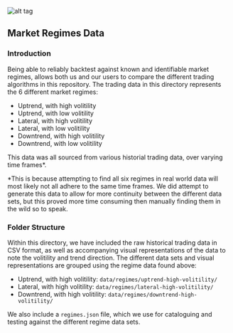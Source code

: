 ![alt tag](https://raw.githubusercontent.com/QuantConnect/Lean/master/Documentation/logo.white.small.png) 
## Market Regimes Data

### Introduction

Being able to reliably backtest against known and identifiable market regimes, allows both us and our users to compare the different trading algorithms in this repository. The trading data in this directory represents the 6 different market regimes:

- Uptrend, with high volitility
- Uptrend, with low volitility
- Lateral, with high volitility
- Lateral, with low volitility
- Downtrend, with high volitility
- Downtrend, with low volitility

This data was all sourced from various historial trading data, over varying time frames*.

\*This is because attempting to find all six regimes in real world data will most likely not all adhere to the same time frames. We did attempt to generate this data to allow for more continuity between the different data sets, but this proved more time consuming then manually finding them in the wild so to speak.

### Folder Structure

Within this directory, we have included the raw historical trading data in CSV format, as well as accompanying visual representations of the data to note the volitility and trend direction. The different data sets and visual representations are grouped using the regime data found above:

- Uptrend, with high volitility: `data/regimes/uptrend-high-volitility/`
- Lateral, with high volitility: `data/regimes/lateral-high-volitility/`
- Downtrend, with high volitility: `data/regimes/downtrend-high-volitility/`

We also include a `regimes.json` file, which we use for cataloguing and testing against the different regime data sets.
